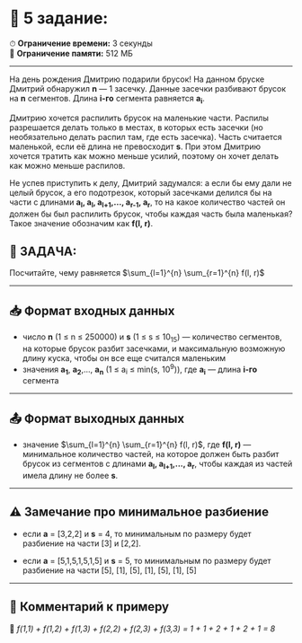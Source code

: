 # 📝 5 задание: 

⏱ **Ограничение времени:** 3 секунды  
💾 **Ограничение памяти:** 512 МБ  

---

На день рождения Дмитрию подарили брусок! На данном бруске Дмитрий обнаружил **n** — 1 засечку. Данные засечки разбивают
брусок на **n** сегментов. Длина **i-го** сегмента равняется **а<sub>i</sub>**.


Дмитрию хочется распилить брусок на маленькие части. Распилы разрешается делать только в местах, в которых есть засечки
(но необязательно делать распил там, где есть засечка). Часть считается маленькой, если её длина не превосходит **s**.
При этом Дмитрию хочется тратить как можно меньше усилий, поэтому он хочет делать как можно меньше распилов.


Не успев приступить к делу, Дмитрий задумался: а если бы ему дали не целый брусок, а его подотрезок, который засечками
делился бы на части с длинами **а<sub>l</sub>, а<sub>l</sub>, a<sub>l+1</sub>,..., a<sub>r-1</sub>, a<sub>r</sub>**, то
на какое количество частей он должен бы был распилить брусок, чтобы каждая часть была маленькая? Такое значение
обозначим как **f(l, r)**.

## 🧩 **ЗАДАЧА:** 
Посчитайте, чему равняется $\sum_{l=1}^{n} \sum_{r=1}^{n} f(l, r)$

---

## 📥 Формат входных данных

- число **n** (1 ≤ n ≤ 250000) и **s** (1 ≤ s ≤ 10<sub>15</sub>) — количество сегментов, на которые брусок разбит
засечками, и максимальную возможную длину куска, чтобы он все еще считался маленьким
- значения **a<sub>1</sub>**, **a<sub>2</sub>**,..., **a<sub>n</sub>** (1 ≤ a<sub>i</sub> ≤ min(s, 10<sup>9</sup>)), где 
**a<sub>i</sub>** — длина **i-го** сегмента

---

## 📤 Формат выходных данных

- значение $\sum_{l=1}^{n} \sum_{r=1}^{n} f(l, r)$, где **f(l, r)** — минимальное количество частей, на которое должен быть разбит брусок из сегментов с длинами
**а<sub>l</sub>, а<sub>l+1</sub>,..., a<sub>r</sub>**, чтобы каждая из частей имела длину не более **s**.

---

## ⚠️ Замечание про минимальное разбиение 
- если **а** = \[3,2,2\] и **s** = 4, то минимальным по размеру будет разбиение на части \[3\] и \[2,2\].

- если **а** = \[5,1,5,1,5,1,5\] и **s** = 5, то минимальным по размеру будет разбиение на части
\[5\], \[1\], \[5\], \[1\], \[5\], \[1\], \[5\]

---

## 💬 Комментарий к примеру

📌 *f(1,1) + f(1,2) + f(1,3) + f(2,2) + f(2,3) + f(3,3) = 1 + 1 + 2 + 1 + 2 + 1 = 8*
